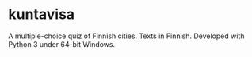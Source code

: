 # kuntavisa
A multiple-choice quiz of Finnish cities. Texts in Finnish. Developed with Python 3 under 64-bit Windows.
